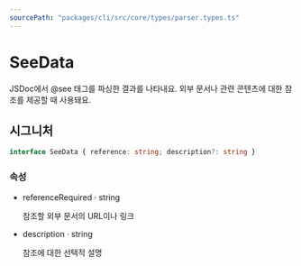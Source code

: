 ```yaml
---
sourcePath: "packages/cli/src/core/types/parser.types.ts"
---
```


# SeeData

 
JSDoc에서 @see 태그를 파싱한 결과를 나타내요. 외부 문서나 관련 콘텐츠에 대한 참조를 제공할 때 사용돼요.


## 시그니처

```typescript
interface SeeData { reference: string; description?: string }
```

### 속성

<ul class="post-parameters-ul">
  <li class="post-parameters-li post-parameters-li-root">
    <span class="post-parameters--name">reference</span><span class="post-parameters--required">Required</span> · <span class="post-parameters--type">string</span>
    <br/>
    <p class="post-parameters--description">참조할 외부 문서의 URL이나 링크</p>
  </li>
  <li class="post-parameters-li post-parameters-li-root">
    <span class="post-parameters--name">description</span> · <span class="post-parameters--type">string</span>
    <br/>
    <p class="post-parameters--description">참조에 대한 선택적 설명</p>
  </li>
</ul>
